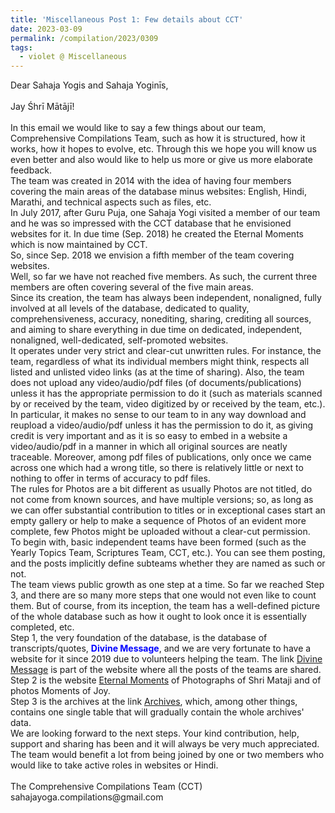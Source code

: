 ```yaml
---
title: 'Miscellaneous Post 1: Few details about CCT'
date: 2023-03-09
permalink: /compilation/2023/0309
tags:
  - violet @ Miscellaneous
---
```


<p>
Dear Sahaja Yogis and Sahaja Yoginīs,<br>
<br>
Jay Śhrī Mātājī!<br>
<br>
In this email we would like to say a few things about our team, Comprehensive Compilations Team, such as how it is structured, how it works, how it hopes to evolve, etc. Through this we hope you will know us even better and also would like to help us more or give us more elaborate feedback.<br>
The team was created in 2014 with the idea of having four members covering the main areas of the database minus websites: English, Hindi, Marathi, and technical aspects such as files, etc.<br>
In July 2017, after Guru Puja, one Sahaja Yogi visited a member of our team and he was so impressed with the CCT database that he envisioned websites for it. In due time (Sep. 2018) he created the Eternal Moments which is now maintained by CCT.<br>
So, since Sep. 2018 we envision a fifth member of the team covering websites.<br>
Well, so far we have not reached five members. As such, the current three members are often covering several of the five main areas.<br>
Since its creation, the team has always been independent, nonaligned, fully involved at all levels of the database, dedicated to quality, comprehensiveness, accuracy, nonediting, sharing, crediting all sources, and aiming to share everything in due time on dedicated, independent, nonaligned, well-dedicated, self-promoted websites.<br>
It operates under very strict and clear-cut unwritten rules. For instance, the team, regardless of what its individual members might think, respects all listed and unlisted video links (as at the time of sharing). Also, the team does not upload any video/audio/pdf files (of documents/publications) unless it has the appropriate permission to do it (such as materials scanned by or received by the team, video digitized by or received by the team, etc.). In particular, it makes no sense to our team to in any way download and reupload a video/audio/pdf unless it has the permission to do it, as giving credit is very important and as it is so easy to embed in a website a video/audio/pdf in a manner in which all original sources are neatly traceable. Moreover, among pdf files of publications, only once we came across one which had a wrong title, so there is relatively little or next to nothing to offer in terms of accuracy to pdf files.<br>
The rules for Photos are a bit different as usually Photos are not titled, do not come from known sources, and have multiple versions; so, as long as we can offer substantial contribution to titles or in exceptional cases start an empty gallery or help to make a sequence of Photos of an evident more complete, few Photos might be uploaded without a clear-cut permission.<br>
To begin with, basic independent teams have been formed (such as the Yearly Topics Team, Scriptures Team, CCT, etc.). You can see them posting, and the posts implicitly define subteams whether they are named as such or not.<br>
The team views public growth as one step at a time. So far we reached Step 3, and there are so many more steps that one would not even like to count them. But of course, from its inception, the team has a well-defined picture of the whole database such as how it ought to look once it is essentially completed, etc.<br>
Step 1, the very foundation of the database, is the database of transcripts/quotes, <font color="blue"><b>Divine Message</b></font>, and we are very fortunate to have a website for it since 2019 due to volunteers helping the team. The link <a href="https://seven-teams.github.io/divine/">Divine Message</a> is part of the website where all the posts of the teams are shared.<br>
Step 2 is the website <a href="https://eternalmoments.smugmug.com/">Eternal Moments</a> of Photographs of Shri Mataji and of photos Moments of Joy.<br>
Step 3 is the archives at the link <a href="https://seven-teams.github.io/archives/">Archives</a>, which, among other things, contains one single table that will gradually contain the whole archives' data.<br>
We are looking forward to the next steps. Your kind contribution, help, support and sharing has been and it will always be very much appreciated.<br>
The team would benefit a lot from being joined by one or two members who would like to take active roles in websites or Hindi.<br>
<br>
The Comprehensive Compilations Team (CCT)<br>
sahajayoga.compilations@gmail.com<br>
</p>
